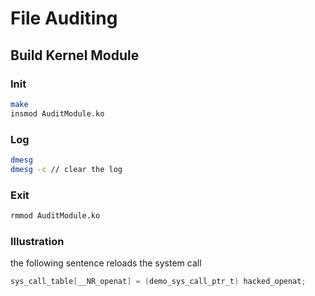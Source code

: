 # File Auditing

## Build Kernel Module

### Init

```bash
make
insmod AuditModule.ko
```

### Log

```bash
dmesg
dmesg -c // clear the log
```

### Exit

```bash
rmmod AuditModule.ko
```

### Illustration

the following sentence reloads the system call

```C
sys_call_table[__NR_openat] = (demo_sys_call_ptr_t) hacked_openat;
```

